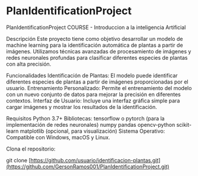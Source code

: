 # PlanIdentificationProject
PlanIdentificationProject COURSE - Introduccion a la inteligencia Artificial

Descripción
Este proyecto tiene como objetivo desarrollar un modelo de machine learning para la identificación automática de plantas a partir de imágenes. Utilizamos técnicas avanzadas de procesamiento de imágenes y redes neuronales profundas para clasificar diferentes especies de plantas con alta precisión.

Funcionalidades
Identificación de Plantas: El modelo puede identificar diferentes especies de plantas a partir de imágenes proporcionadas por el usuario.
Entrenamiento Personalizado: Permite el entrenamiento del modelo con un nuevo conjunto de datos para mejorar la precisión en diferentes contextos.
Interfaz de Usuario: Incluye una interfaz gráfica simple para cargar imágenes y mostrar los resultados de la identificación.

Requisitos
Python 3.7+
Bibliotecas:
    tensorflow o pytorch (para la implementación de redes neuronales)
    numpy
    pandas
    opencv-python
    scikit-learn
    matplotlib (opcional, para visualización)
Sistema Operativo: Compatible con Windows, macOS y Linux.

Clona el repositorio:

git clone [https://github.com/usuario/identificacion-plantas.git](https://github.com/GersonRamos001/PlanIdentificationProject.git)
